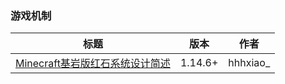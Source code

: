 
### 游戏机制

| 标题                                                         | 版本    | 作者     |
| ------------------------------------------------------------ | ------- | -------- |
| [Minecraft基岩版红石系统设计简述](https://www.bilibili.com/read/cv23851750) | 1.14.6+ | hhhxiao_ |
